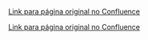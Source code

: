 [Link para página original no Confluence](https://openfinancebrasil.atlassian.net/wiki/spaces/OF/pages/240649513)



[Link para página original no Confluence](https://openfinancebrasil.atlassian.net/wiki/spaces/OF/pages/240649513)
